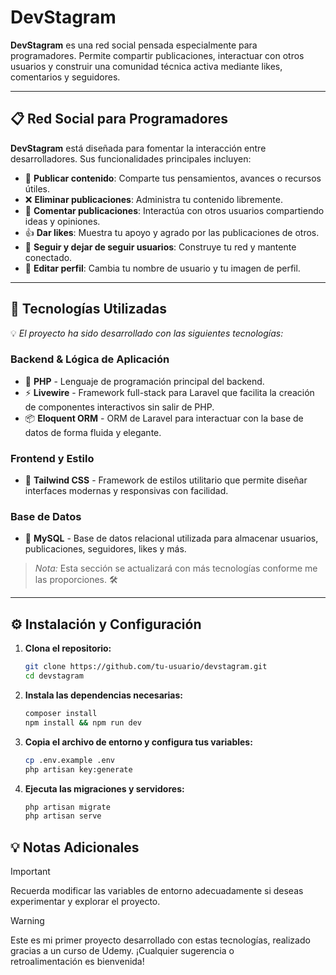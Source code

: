 # **DevStagram**
**DevStagram** es una red social pensada especialmente para programadores. Permite compartir publicaciones, interactuar con otros usuarios y construir una comunidad técnica activa mediante likes, comentarios y seguidores.

---

## 📋 **Red Social para Programadores**
**DevStagram** está diseñada para fomentar la interacción entre desarrolladores. Sus funcionalidades principales incluyen:

- 📝 **Publicar contenido**: Comparte tus pensamientos, avances o recursos útiles.
- ❌ **Eliminar publicaciones**: Administra tu contenido libremente.
- 💬 **Comentar publicaciones**: Interactúa con otros usuarios compartiendo ideas y opiniones.
- 👍 **Dar likes**: Muestra tu apoyo y agrado por las publicaciones de otros.
- 🔄 **Seguir y dejar de seguir usuarios**: Construye tu red y mantente conectado.
- 🧑 **Editar perfil**: Cambia tu nombre de usuario y tu imagen de perfil.

---

## 🚀 **Tecnologías Utilizadas**
💡 *El proyecto ha sido desarrollado con las siguientes tecnologías:*  

### **Backend & Lógica de Aplicación**  
- 🐘 **PHP** - Lenguaje de programación principal del backend.  
- ⚡ **Livewire** - Framework full-stack para Laravel que facilita la creación de componentes interactivos sin salir de PHP.
- 📦 **Eloquent ORM** - ORM de Laravel para interactuar con la base de datos de forma fluida y elegante.

### **Frontend y Estilo**  
- 🎨 **Tailwind CSS** - Framework de estilos utilitario que permite diseñar interfaces modernas y responsivas con facilidad.  

### **Base de Datos**  
- 🐬 **MySQL** - Base de datos relacional utilizada para almacenar usuarios, publicaciones, seguidores, likes y más.

> *Nota:* Esta sección se actualizará con más tecnologías conforme me las proporciones. 🛠️

---

## ⚙ **Instalación y Configuración**  

1. **Clona el repositorio:**
   
   ```bash
   git clone https://github.com/tu-usuario/devstagram.git
   cd devstagram

2. **Instala las dependencias necesarias:**

   ```bash
   composer install
   npm install && npm run dev

3. **Copia el archivo de entorno y configura tus variables:**

   ```bash
   cp .env.example .env
   php artisan key:generate

4. **Ejecuta las migraciones y servidores:**

   ```bash
   php artisan migrate
   php artisan serve

## 💡 Notas Adicionales

> [!IMPORTANT] 
> Recuerda modificar las variables de entorno adecuadamente si deseas experimentar y explorar el proyecto.

> [!WARNING] 
>  Este es mi primer proyecto desarrollado con estas tecnologías, realizado gracias a un curso de Udemy. ¡Cualquier sugerencia o retroalimentación es bienvenida!
